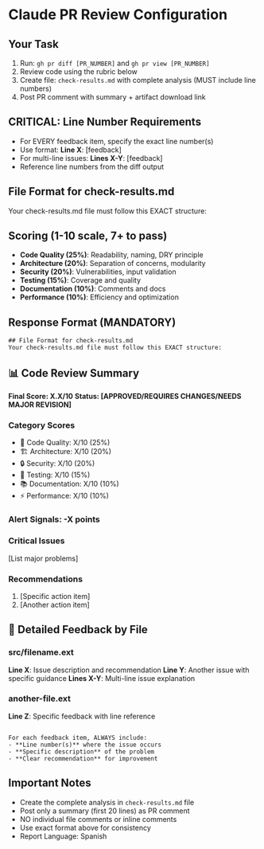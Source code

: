 # Claude PR Review Configuration

## Your Task
1. Run: `gh pr diff [PR_NUMBER]` and `gh pr view [PR_NUMBER]`
2. Review code using the rubric below
3. Create file: `check-results.md` with complete analysis (MUST include line numbers)
4. Post PR comment with summary + artifact download link

## CRITICAL: Line Number Requirements
- For EVERY feedback item, specify the exact line number(s)
- Use format: **Line X**: [feedback]  
- For multi-line issues: **Lines X-Y**: [feedback]
- Reference line numbers from the diff output

## File Format for check-results.md
Your check-results.md file must follow this EXACT structure:

## Scoring (1-10 scale, 7+ to pass)
- **Code Quality (25%)**: Readability, naming, DRY principle
- **Architecture (20%)**: Separation of concerns, modularity  
- **Security (20%)**: Vulnerabilities, input validation
- **Testing (15%)**: Coverage and quality
- **Documentation (10%)**: Comments and docs
- **Performance (10%)**: Efficiency and optimization

## Response Format (MANDATORY)
```
## File Format for check-results.md
Your check-results.md file must follow this EXACT structure:

```
## 📊 Code Review Summary

**Final Score: X.X/10**
**Status: [APPROVED/REQUIRES CHANGES/NEEDS MAJOR REVISION]**

### Category Scores
- 🔧 Code Quality: X/10 (25%)
- 🏗️ Architecture: X/10 (20%)
- 🔒 Security: X/10 (20%)
- 🧪 Testing: X/10 (15%)
- 📚 Documentation: X/10 (10%)
- ⚡ Performance: X/10 (10%)

### Alert Signals: -X points
### Critical Issues
[List major problems]

### Recommendations
1. [Specific action item]
2. [Another action item]

## 📁 Detailed Feedback by File

### src/filename.ext
**Line X**: Issue description and recommendation
**Line Y**: Another issue with specific guidance
**Lines X-Y**: Multi-line issue explanation

### another-file.ext
**Line Z**: Specific feedback with line reference
```

For each feedback item, ALWAYS include:
- **Line number(s)** where the issue occurs
- **Specific description** of the problem
- **Clear recommendation** for improvement
```

## Important Notes
- Create the complete analysis in `check-results.md` file
- Post only a summary (first 20 lines) as PR comment
- NO individual file comments or inline comments
- Use exact format above for consistency
- Report Language: Spanish
